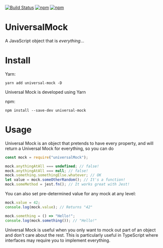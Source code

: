[![Build Status](https://img.shields.io/travis/MeltingMosaic/UniversalMock/master.svg)](https://travis-ci.org/MeltingMosaic/UniversalMock)
[![npm](https://img.shields.io/npm/v/universal-mock.svg)](https://www.npmjs.com/package/universal-mock)
[![npm](https://img.shields.io/npm/dt/universal-mock.svg)](https://www.npmjs.com/package/universal-mock)

# UniversalMock

A JavaScript object that is _everything_...

# Install

Yarn:

```
yarn add universal-mock -D
```

Universal Mock is developed using Yarn

npm:

```
npm install --save-dev universal-mock
```

# Usage

Universal Mock is an object that pretends to have every property, and will return a Universal Mock for everything, so you can do

```javascript
const mock = require("universalMock");

mock.anythingAtAll === undefined; // false!
mock.anythingAtAll === null; // false!
mock.something.somethingElse.whatever; // OK
let value = mock.someOtherRandom(); // It's a function!
mock.someMethod = jest.fn(); // It works great with Jest!
```

You can also set pre-determined value for any mock at any level:

```javascript
mock.value = 42;
console.log(mock.value); // Returns "42"

mock.something = () => "Hello!";
console.log(mock.something()); // "Hello!"
```

Universal Mock is useful when you only want to mock out part of an object and don't care about the rest. This is particularly useful in TypeScript where interfaces may require
you to implement everything.
